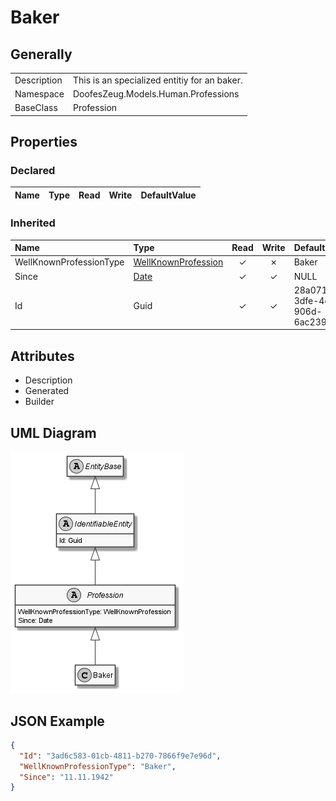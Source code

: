 ﻿# Baker

## Generally

|||
|:-|:-|
|Description|This is an specialized entitiy for an baker.|
|Namespace|DoofesZeug.Models.Human.Professions|
|BaseClass|Profession|

## Properties

### Declared

|Name|Type|Read|Write|DefaultValue|
|:---|:---|:--:|:---:|:-----------|

### Inherited

|Name|Type|Read|Write|DefaultValue|
|:---|:---|:--:|:---:|:-----------|
|WellKnownProfessionType|[WellKnownProfession](../../Enumerations/DoofesZeug.Models.Human.Professions\WellKnownProfession.md)|&#x2713;|&#x2717;|Baker|
|Since|[Date](../../Models/DoofesZeug.Models.DateAndTime\Date.md)|&#x2713;|&#x2713;|NULL|
|Id|Guid|&#x2713;|&#x2713;|28a071e3-3dfe-4ca4-906d-6ac239fd884d|

## Attributes

- Description
- Generated
- Builder

## UML Diagram

![Baker.png](./Baker.png "Baker")

## JSON Example

```json
{
  "Id": "3ad6c583-01cb-4811-b270-7866f9e7e96d",
  "WellKnownProfessionType": "Baker",
  "Since": "11.11.1942"
}
```

